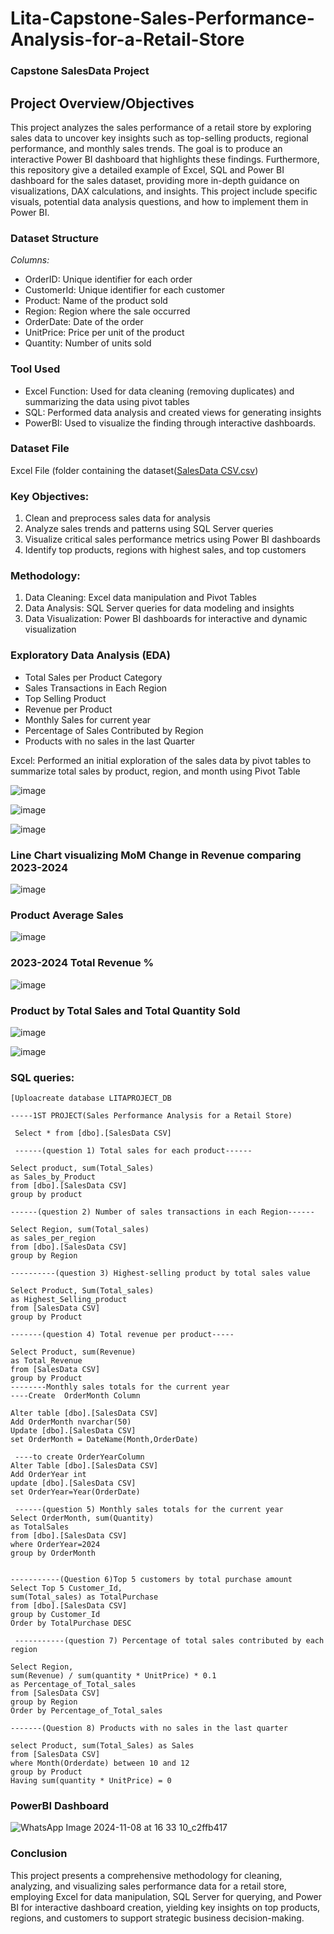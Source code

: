 # Lita-Capstone-Sales-Performance-Analysis-for-a-Retail-Store

### Capstone SalesData Project

## Project Overview/Objectives

This project analyzes the sales performance of a retail store by exploring sales data to uncover key insights such as top-selling products, regional
performance, and monthly sales trends. The goal is to produce an interactive Power BI
dashboard that highlights these findings. Furthermore, this repository give a detailed example of Excel, SQL and  Power BI dashboard for the sales dataset, providing more in-depth guidance on visualizations, DAX calculations, and insights. This project include specific visuals, potential data analysis questions, and how to implement them in Power BI.

### Dataset Structure

*Columns:*
- OrderID: Unique identifier for each order
- CustomerId: Unique identifier for each customer
- Product: Name of the product sold
- Region: Region where the sale occurred
- OrderDate: Date of the order
- UnitPrice: Price per unit of the product
- Quantity: Number of units sold

### Tool Used
* Excel Function: Used for data cleaning (removing duplicates) and summarizing the data using pivot tables
* SQL: Performed data analysis and created views for generating insights
* PowerBI: Used to visualize the finding through interactive dashboards.


### Dataset File
Excel File (folder containing the dataset([SalesData CSV.csv](https://github.com/user-attachments/files/17621528/SalesData.CSV.csv))

### Key Objectives:

1. Clean and preprocess sales data for analysis
2. Analyze sales trends and patterns using SQL Server queries
3. Visualize critical sales performance metrics using Power BI dashboards
4. Identify top products, regions with highest sales, and top customers

### Methodology:

1. Data Cleaning: Excel data manipulation and Pivot Tables
2. Data Analysis: SQL Server queries for data modeling and insights
3. Data Visualization: Power BI dashboards for interactive and dynamic visualization


### Exploratory Data Analysis (EDA)
* Total Sales per Product Category
* Sales Transactions in Each Region
* Top Selling Product
* Revenue per Product
* Monthly Sales for current year
* Percentage of Sales Contributed by Region
* Products with no sales in the last Quarter

Excel:
Performed an initial exploration of the sales data by pivot tables to summarize
total sales by product, region, and month using Pivot Table

![image](https://github.com/user-attachments/assets/d2e4be1e-ee49-4a4a-9ed8-6abc4a03e10e)

![image](https://github.com/user-attachments/assets/7c9cf525-8158-414b-b542-4f57bbed6fd8)

![image](https://github.com/user-attachments/assets/17653d5b-3842-41c8-a12b-c3a45b7ebda9)

### Line Chart visualizing MoM Change in Revenue comparing 2023-2024

![image](https://github.com/user-attachments/assets/93383850-c367-4430-b2b1-ec8e8d67e866)

### Product	Average Sales

![image](https://github.com/user-attachments/assets/362ae9be-d21e-4d44-803d-12f7621a7c9b)

 ### 2023-2024 Total Revenue %
 
![image](https://github.com/user-attachments/assets/b4ce1f45-c791-4b46-89ec-b79335a37ffd)

### Product by Total Sales and Total Quantity Sold

![image](https://github.com/user-attachments/assets/f355b171-3893-406b-a543-c8ba3d620d57)
						
![image](https://github.com/user-attachments/assets/348b049e-c2a5-4be5-ae18-e19e28df92c2)



### SQL queries:

```
[Uploacreate database LITAPROJECT_DB

-----1ST PROJECT(Sales Performance Analysis for a Retail Store)

 Select * from [dbo].[SalesData CSV]

 ------(question 1) Total sales for each product------

Select product, sum(Total_Sales)
as Sales_by_Product 
from [dbo].[SalesData CSV]
group by product

------(question 2) Number of sales transactions in each Region------

Select Region, sum(Total_sales)
as sales_per_region
from [dbo].[SalesData CSV]
group by Region

----------(question 3) Highest-selling product by total sales value

Select Product, Sum(Total_sales)
as Highest_Selling_product 
from [SalesData CSV]
group by Product

-------(question 4) Total revenue per product-----

Select Product, sum(Revenue) 
as Total_Revenue 
from [SalesData CSV] 
group by Product
--------Monthly sales totals for the current year
----Create	OrderMonth Column

Alter table [dbo].[SalesData CSV]
Add OrderMonth nvarchar(50)
Update [dbo].[SalesData CSV]
set OrderMonth = DateName(Month,OrderDate)

 ----to create OrderYearColumn
Alter Table [dbo].[SalesData CSV]
Add OrderYear int
update [dbo].[SalesData CSV]
set OrderYear=Year(OrderDate)

 ------(question 5) Monthly sales totals for the current year
Select OrderMonth, sum(Quantity)
as TotalSales
from [dbo].[SalesData CSV]
where OrderYear=2024
group by OrderMonth


-----------(Question 6)Top 5 customers by total purchase amount
Select Top 5 Customer_Id, 
sum(Total_sales) as TotalPurchase
from [dbo].[SalesData CSV]
group by Customer_Id
Order by TotalPurchase DESC

 -----------(question 7) Percentage of total sales contributed by each region

Select Region,
sum(Revenue) / sum(quantity * UnitPrice) * 0.1
as Percentage_of_Total_sales
from [SalesData CSV]
group by Region
Order by Percentage_of_Total_sales

-------(Question 8) Products with no sales in the last quarter

select Product, sum(Total_Sales) as Sales
from [SalesData CSV]
where Month(Orderdate) between 10 and 12
group by Product
Having sum(quantity * UnitPrice) = 0 
```

### PowerBI Dashboard

![WhatsApp Image 2024-11-08 at 16 33 10_c2ffb417](https://github.com/user-attachments/assets/7236e855-b7c4-4fe0-9ae4-a56c3e16a65f)

### Conclusion
This project presents a comprehensive methodology for cleaning, analyzing, and visualizing sales performance data for a retail store, employing Excel for data manipulation, SQL Server for querying, and Power BI for interactive dashboard creation, yielding key insights on top products, regions, and customers to support strategic business decision-making.
